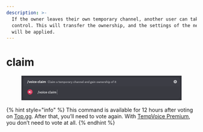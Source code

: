 ```yaml
---
description: >-
  If the owner leaves their own temporary channel, another user can take
  control. This will transfer the ownership, and the settings of the new owner
  will be applied.
---
```


# claim

<figure><img src="../../.gitbook/assets/image (36).png" alt=""><figcaption></figcaption></figure>

{% hint style="info" %}
This command is available for 12 hours after voting on [Top.gg](https://top.gg/bot/762217899355013120/vote). After that, you’ll need to vote again. With [TempVoice Premium](https://tempvoice.xyz/premium), you don’t need to vote at all.
{% endhint %}
